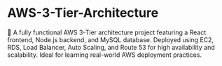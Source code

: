 # AWS-3-Tier-Architecture
🚀 A fully functional AWS 3-Tier architecture project featuring a React frontend, Node.js backend, and MySQL database. Deployed using EC2, RDS, Load Balancer, Auto Scaling, and Route 53 for high availability and scalability. Ideal for learning real-world AWS deployment practices.
